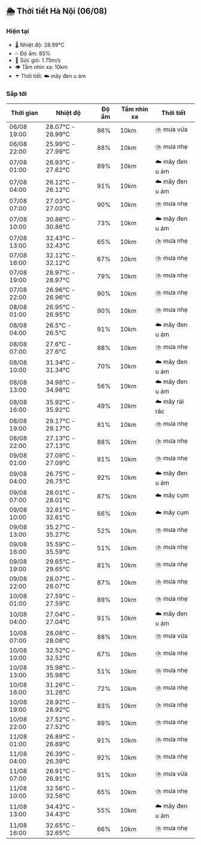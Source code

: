 ## 🌦️ Thời tiết Hà Nội (06/08)

### Hiện tại

- 🌡️ Nhiệt độ: 28.99℃
- 💦 Độ ẩm: 85%
- 💨 Sức gió: 1.75m/s
- 👁️ Tầm nhìn xa: 10km
- ☂️ Thời tiết: ☁️ mây đen u ám

### Sắp tới

| Thời gian | Nhiệt độ | Độ ẩm | Tầm nhìn xa | Thời tiết |
| --- | --- | --- | --- | --- |
| 06/08 19:00 | 28.07℃ - 28.99℃ | 86% | 10km | ⛈️ mưa vừa |
| 06/08 22:00 | 25.99℃ - 27.99℃ | 88% | 10km | ⛈️ mưa nhẹ |
| 07/08 01:00 | 26.93℃ - 27.62℃ | 89% | 10km | ☁️ mây đen u ám |
| 07/08 04:00 | 26.12℃ - 26.12℃ | 91% | 10km | ☁️ mây đen u ám |
| 07/08 07:00 | 27.03℃ - 27.03℃ | 90% | 10km | ⛈️ mưa nhẹ |
| 07/08 10:00 | 30.86℃ - 30.86℃ | 73% | 10km | ☁️ mây đen u ám |
| 07/08 13:00 | 32.43℃ - 32.43℃ | 65% | 10km | ⛈️ mưa nhẹ |
| 07/08 16:00 | 32.12℃ - 32.12℃ | 67% | 10km | ⛈️ mưa nhẹ |
| 07/08 19:00 | 28.97℃ - 28.97℃ | 79% | 10km | ⛈️ mưa nhẹ |
| 07/08 22:00 | 26.96℃ - 26.96℃ | 90% | 10km | ⛈️ mưa nhẹ |
| 08/08 01:00 | 26.95℃ - 26.95℃ | 90% | 10km | ⛈️ mưa nhẹ |
| 08/08 04:00 | 26.5℃ - 26.5℃ | 91% | 10km | ☁️ mây đen u ám |
| 08/08 07:00 | 27.6℃ - 27.6℃ | 88% | 10km | ⛈️ mưa nhẹ |
| 08/08 10:00 | 31.34℃ - 31.34℃ | 70% | 10km | ☁️ mây đen u ám |
| 08/08 13:00 | 34.98℃ - 34.98℃ | 56% | 10km | ☁️ mây đen u ám |
| 08/08 16:00 | 35.92℃ - 35.92℃ | 49% | 10km | ☁️ mây rải rác |
| 08/08 19:00 | 29.17℃ - 29.17℃ | 81% | 10km | ⛈️ mưa nhẹ |
| 08/08 22:00 | 27.13℃ - 27.13℃ | 88% | 10km | ⛈️ mưa nhẹ |
| 09/08 01:00 | 27.09℃ - 27.09℃ | 91% | 10km | ⛈️ mưa nhẹ |
| 09/08 04:00 | 26.75℃ - 26.75℃ | 92% | 10km | ☁️ mây đen u ám |
| 09/08 07:00 | 28.01℃ - 28.01℃ | 87% | 10km | ☁️ mây cụm |
| 09/08 10:00 | 32.61℃ - 32.61℃ | 66% | 10km | ☁️ mây cụm |
| 09/08 13:00 | 35.27℃ - 35.27℃ | 52% | 10km | ⛈️ mưa nhẹ |
| 09/08 16:00 | 35.59℃ - 35.59℃ | 51% | 10km | ⛈️ mưa nhẹ |
| 09/08 19:00 | 29.65℃ - 29.65℃ | 81% | 10km | ⛈️ mưa nhẹ |
| 09/08 22:00 | 28.07℃ - 28.07℃ | 87% | 10km | ⛈️ mưa nhẹ |
| 10/08 01:00 | 27.59℃ - 27.59℃ | 89% | 10km | ⛈️ mưa nhẹ |
| 10/08 04:00 | 27.04℃ - 27.04℃ | 91% | 10km | ☁️ mây đen u ám |
| 10/08 07:00 | 28.08℃ - 28.08℃ | 88% | 10km | ⛈️ mưa vừa |
| 10/08 10:00 | 32.52℃ - 32.52℃ | 67% | 10km | ⛈️ mưa nhẹ |
| 10/08 13:00 | 35.98℃ - 35.98℃ | 51% | 10km | ⛈️ mưa nhẹ |
| 10/08 16:00 | 31.26℃ - 31.26℃ | 72% | 10km | ⛈️ mưa nhẹ |
| 10/08 19:00 | 28.92℃ - 28.92℃ | 83% | 10km | ⛈️ mưa nhẹ |
| 10/08 22:00 | 27.52℃ - 27.52℃ | 89% | 10km | ⛈️ mưa nhẹ |
| 11/08 01:00 | 26.89℃ - 26.89℃ | 91% | 10km | ⛈️ mưa nhẹ |
| 11/08 04:00 | 26.39℃ - 26.39℃ | 92% | 10km | ⛈️ mưa nhẹ |
| 11/08 07:00 | 26.91℃ - 26.91℃ | 91% | 10km | ⛈️ mưa vừa |
| 11/08 10:00 | 32.56℃ - 32.56℃ | 65% | 10km | ⛈️ mưa nhẹ |
| 11/08 13:00 | 34.43℃ - 34.43℃ | 55% | 10km | ☁️ mây đen u ám |
| 11/08 16:00 | 32.65℃ - 32.65℃ | 66% | 10km | ⛈️ mưa nhẹ |
